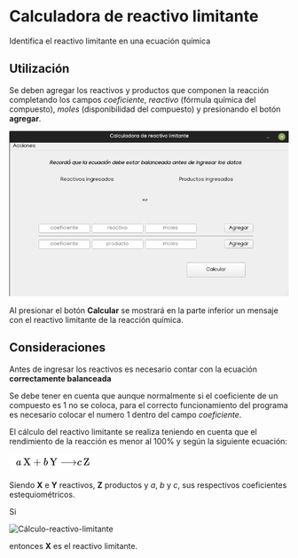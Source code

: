 # Calculadora de reactivo limitante
Identifica el reactivo limitante en una ecuación química

## Utilización

Se deben agregar los reactivos y productos que componen la reacción completando los campos *coeficiente*, *reactivo* (fórmula química del compuesto), *moles* (disponibilidad del compuesto) y presionando el botón **agregar**.

![Captura-calculadora](recursos/Calculadora-reactivo-limitante.png)

Al presionar el botón **Calcular** se mostrará en la parte inferior un mensaje con el reactivo limitante de la reacción química.

## Consideraciones

Antes de ingresar los reactivos es necesario contar con la ecuación **correctamente balanceada**

Se debe tener en cuenta que aunque normalmente si el coeficiente de un compuesto es 1 no se coloca, para el correcto funcionamiento del programa es necesario colocar el numero 1 dentro del campo *coeficiente*.

El cálculo del reactivo limitante se realiza teniendo en cuenta que el rendimiento de la reacción es menor al 100% y según la siguiente ecuación:

![Ecuación](recursos/Ecuación.png)

Siendo **X** e **Y** reactivos, **Z** productos y *a*, *b* y *c*, sus respectivos coeficientes estequiométricos. 

Si

![Cálculo-reactivo-limitante](recursos/Cálculo-limitante.png)

entonces **X** es el reactivo limitante.